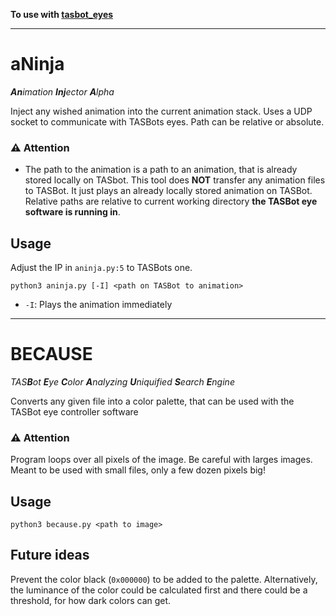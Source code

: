 **To use with [tasbot_eyes](https://github.com/R3tr0BoiDX/tasbot_eyes)**

---

# aNinja
***An**imation **Inj**ector **A**lpha*

Inject any wished animation into the current animation stack. Uses a UDP socket to communicate with TASBots eyes. Path can be relative or absolute.

### ⚠️ Attention
* The path to the animation is a path to an animation, that is already stored locally on TASbot. This tool does **NOT** transfer any animation files to TASBot. It just plays an already locally stored animation on TASBot. Relative paths are relative to current working directory **the TASBot eye software is running in**.

## Usage
Adjust the IP in `aninja.py:5` to TASBots one.

`python3 aninja.py [-I] <path on TASBot to animation>`
* `-I`: Plays the animation immediately

---

# BECAUSE
*TAS**B**ot **E**ye **C**olor **A**nalyzing **U**niquified **S**earch **E**ngine*

Converts any given file into a color palette, that can be used with the TASBot eye controller software

### ⚠️ Attention
Program loops over all pixels of the image. Be careful with larges images. Meant to be used with small files, only a few dozen pixels big!

## Usage
`python3 because.py <path to image>`

## Future ideas
Prevent the color black (`0x000000`) to be added to the palette. Alternatively, the luminance of the color could be calculated first and there could be a threshold, for how dark colors can get.
